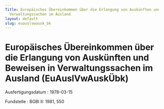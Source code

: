 ```yaml
---
Title: Europäisches Übereinkommen über die Erlangung von Auskünften und Beweisen in
  Verwaltungssachen im Ausland
layout: default
slug: euauslvwausk_bk
---
```


# Europäisches Übereinkommen über die Erlangung von Auskünften und Beweisen in Verwaltungssachen im Ausland (EuAuslVwAuskÜbk)

Ausfertigungsdatum
:   1978-03-15

Fundstelle
:   BGBl II: 1981, 550

